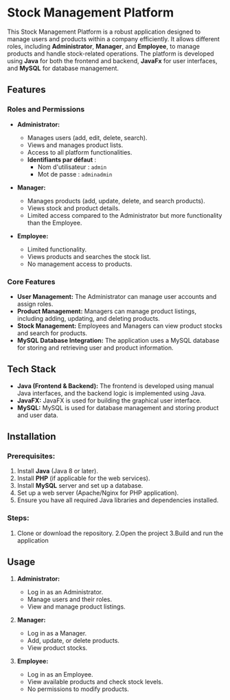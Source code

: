 # Stock Management Platform

This Stock Management Platform is a robust application designed to manage users and products within a company efficiently. It allows different roles, including **Administrator**, **Manager**, and **Employee**, to manage products and handle stock-related operations. The platform is developed using **Java** for both the frontend and backend, **JavaFx** for user interfaces, and **MySQL** for database management.

## Features

### Roles and Permissions
- **Administrator:**
  - Manages users (add, edit, delete, search).
  - Views and manages product lists.
  - Access to all platform functionalities.
  - **Identifiants par défaut** :  
    - Nom d'utilisateur : `admin`  
    - Mot de passe : `adminadmin`  
  
- **Manager:**
  - Manages products (add, update, delete, and search products).
  - Views stock and product details.
  - Limited access compared to the Administrator but more functionality than the Employee.

- **Employee:**
  - Limited functionality.
  - Views products and searches the stock list.
  - No management access to products.

### Core Features
- **User Management:** The Administrator can manage user accounts and assign roles.
- **Product Management:** Managers can manage product listings, including adding, updating, and deleting products.
- **Stock Management:** Employees and Managers can view product stocks and search for products.
- **MySQL Database Integration:** The application uses a MySQL database for storing and retrieving user and product information.

## Tech Stack
- **Java (Frontend & Backend):** The frontend is developed using manual Java interfaces, and the backend logic is implemented using Java.
- **JavaFX:** JavaFX is used for building the graphical user interface.
- **MySQL:** MySQL is used for database management and storing product and user data.

## Installation

### Prerequisites:
1. Install **Java** (Java 8 or later).
2. Install **PHP** (if applicable for the web services).
3. Install **MySQL** server and set up a database.
4. Set up a web server (Apache/Nginx for PHP application).
5. Ensure you have all required Java libraries and dependencies installed.

### Steps:
1. Clone or download the repository.
2.Open the project
3.Build and run the application

## Usage

1. **Administrator:**
   - Log in as an Administrator.
   - Manage users and their roles.
   - View and manage product listings.

2. **Manager:**
   - Log in as a Manager.
   - Add, update, or delete products.
   - View product stocks.

3. **Employee:**
   - Log in as an Employee.
   - View available products and check stock levels.
   - No permissions to modify products.


